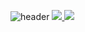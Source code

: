 ![header](https://capsule-render.vercel.app/api?type=waving&color=timeGradient&height=300&section=header&text=Hey%20Everyone!🕹️&animation=fadeIn&fontSize=90)
<a href="https://www.instagram.com/nishant3454/">
  	<img src="https://www.vectorlogo.zone/logos/instagram/instagram-icon.svg"></img>
</a>
<a href="https://www.linkedin.com/in/nishant-sharma89/">
<img src="https://www.vectorlogo.zone/logos/linkedin/linkedin-icon.svg"></img>
</a>
